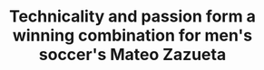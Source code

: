 ---
layout: externalpost
title: "Technicality and passion form a winning combination for men's soccer's Mateo Zazueta"
redirect_url: https://www.thedp.com/article/2022/09/mateo-zazueta-penn-mens-soccer-profile
description: "Having scored his first goal for the Quakers in Penn men's soccer's opening game of the season against Rider University, junior midfielder Mateo Zazueta hit the ground running this season."
categories: news
---